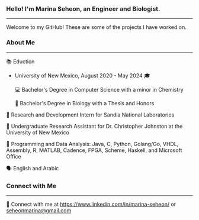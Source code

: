 ### Hello! I'm Marina Seheon, an Engineer and Biologist.
---
Welcome to my GitHub! These are some of the projects I have worked on.


### About Me
---
📚 Eduction
- University of New Mexico, August 2020 - May 2024 🎓

   💻 Bachelor's Degree in Computer Science with a minor in Chemistry

   🧬 Bachelor's Degree in Biology with a Thesis and Honors

🧪 Research and Development Intern for Sandia National Laboratories

🎯 Undergraduate Research Assistant for Dr. Christopher Johnston at the University of New Mexico

💼 Programming and Data Analysis: Java, C, Python, Golang/Go, VHDL, Assembly, R, MATLAB, Cadence, FPGA, Scheme, Haskell, and Microsoft Office

🗣️ English and Arabic 


### Connect with Me
---
📨 Connect with me at https://www.linkedin.com/in/marina-seheon/ or seheonmarina@gmail.com
